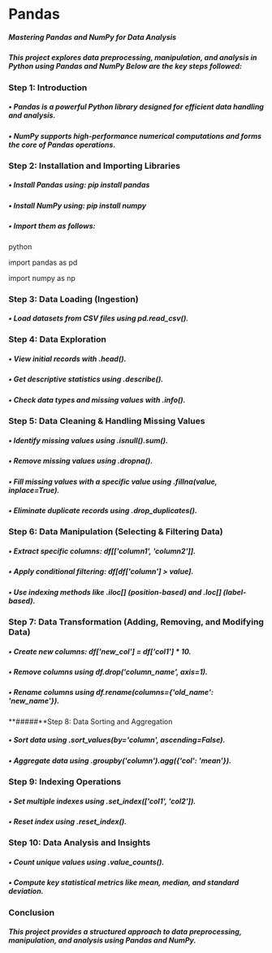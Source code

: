 # Pandas
##### Mastering Pandas and NumPy for Data Analysis
##### This project explores data preprocessing, manipulation, and analysis in Python using Pandas and NumPy Below are the key steps followed:
### Step 1: Introduction 
##### • Pandas is a powerful Python library designed for efficient data handling and analysis.
##### •	NumPy supports high-performance numerical computations and forms the core of Pandas operations.
### **Step 2: Installation and Importing Libraries**
##### •	Install Pandas using: pip install pandas
##### •	Install NumPy using: pip install numpy
##### •	Import them as follows:
python

import pandas as pd

import numpy as np  

### Step 3: Data Loading (Ingestion)
##### •	Load datasets from CSV files using pd.read_csv().
### Step 4: Data Exploration 
##### •	View initial records with .head().
##### •	Get descriptive statistics using .describe().
##### •	Check data types and missing values with .info(). 
### Step 5: Data Cleaning & Handling Missing Values
##### •	Identify missing values using .isnull().sum().
##### •	Remove missing values using .dropna().
##### •	Fill missing values with a specific value using .fillna(value, inplace=True).
##### •	Eliminate duplicate records using .drop_duplicates().
### Step 6: Data Manipulation (Selecting & Filtering Data) 
##### •	Extract specific columns: df[['column1', 'column2']].
##### •	Apply conditional filtering: df[df['column'] > value].
##### •	Use indexing methods like .iloc[] (position-based) and .loc[] (label-based).
### Step 7: Data Transformation (Adding, Removing, and Modifying Data) 
##### •	Create new columns: df['new_col'] = df['col1'] * 10.
##### •	Remove columns using df.drop('column_name', axis=1).
##### •	Rename columns using df.rename(columns={'old_name': 'new_name'}).
**#####**Step 8: Data Sorting and Aggregation 
##### •	Sort data using .sort_values(by='column', ascending=False).
##### •	Aggregate data using .groupby('column').agg({'col': 'mean'}).
### Step 9: Indexing Operations 
##### •	Set multiple indexes using .set_index(['col1', 'col2']).
##### •	Reset index using .reset_index().
### Step 10: Data Analysis and Insights 
##### •	Count unique values using .value_counts().
##### •	Compute key statistical metrics like mean, median, and standard deviation.
### Conclusion 
##### This project provides a structured approach to data preprocessing, manipulation, and analysis using Pandas and NumPy.
